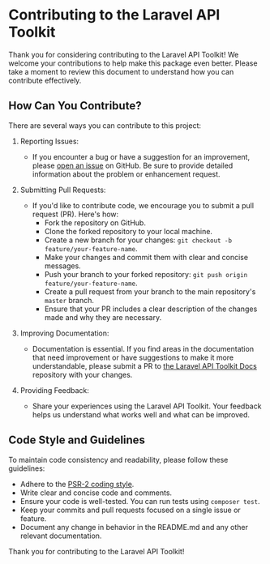 # Contributing to the Laravel API Toolkit

Thank you for considering contributing to the Laravel API Toolkit! We welcome your contributions to help make this package even better. Please take a moment to review this document to understand how you can contribute effectively.

## How Can You Contribute?

There are several ways you can contribute to this project:

1. Reporting Issues:
   - If you encounter a bug or have a suggestion for an improvement, please [open an issue](https://github.com/atqiyacode/api-tool-kit/issues) on GitHub. Be sure to provide detailed information about the problem or enhancement request.

2. Submitting Pull Requests:
   - If you'd like to contribute code, we encourage you to submit a pull request (PR). Here's how:
     - Fork the repository on GitHub.
     - Clone the forked repository to your local machine.
     - Create a new branch for your changes: `git checkout -b feature/your-feature-name`.
     - Make your changes and commit them with clear and concise messages.
     - Push your branch to your forked repository: `git push origin feature/your-feature-name`.
     - Create a pull request from your branch to the main repository's `master` branch.
     - Ensure that your PR includes a clear description of the changes made and why they are necessary.

3. Improving Documentation:
   - Documentation is essential. If you find areas in the documentation that need improvement or have suggestions to make it more understandable, please submit a PR to [the Laravel API Toolkit Docs](https://github.com/atqiyacode/api-tool-kit-docs) repository with your changes.

4. Providing Feedback:
   - Share your experiences using the Laravel API Toolkit. Your feedback helps us understand what works well and what can be improved.

## Code Style and Guidelines

To maintain code consistency and readability, please follow these guidelines:

- Adhere to the [PSR-2 coding style](https://www.php-fig.org/psr/psr-2/).
- Write clear and concise code and comments.
- Ensure your code is well-tested. You can run tests using `composer test`.
- Keep your commits and pull requests focused on a single issue or feature.
- Document any change in behavior in the README.md and any other relevant documentation.

Thank you for contributing to the Laravel API Toolkit!

